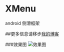 # XMenu
android 侧滑框架

##更多信息请移步[我的博客](http://blog.csdn.net/footballclub/article/details/47311879 "我的博客")

###效果图
![效果图](http://img.my.csdn.net/uploads/201508/03/1438609773_6793.gif)
